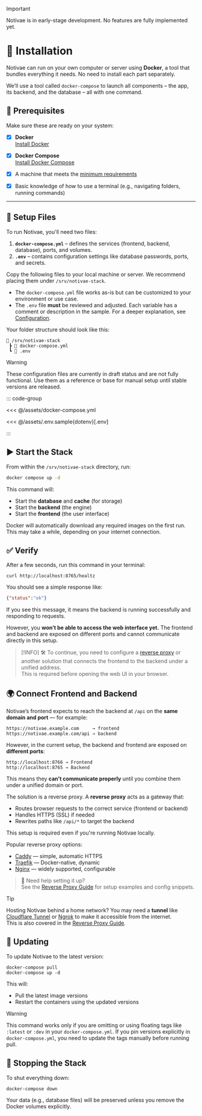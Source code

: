 
> [!IMPORTANT]
> Notivae is in early-stage development. No features are fully implemented yet.

# 🧰 Installation

Notivae can run on your own computer or server using **Docker**, a tool that bundles everything it needs. No need to install each part separately.

We’ll use a tool called `docker-compose` to launch all components – the app, its backend, and the database – all with one command.

## 🔧 Prerequisites

Make sure these are ready on your system:

- [X] **Docker**  
  [Install Docker](https://docs.docker.com/get-docker/)

- [X] **Docker Compose**  
  [Install Docker Compose](https://docs.docker.com/compose/install/)

- [X] A machine that meets the [minimum requirements](../requirements.md)

- [X] Basic knowledge of how to use a terminal (e.g., navigating folders, running commands)

---

## 📁 Setup Files

To run Notivae, you'll need two files:

1. **`docker-compose.yml`** – defines the services (frontend, backend, database), ports, and volumes.
2. **`.env`** – contains configuration settings like database passwords, ports, and secrets.

Copy the following files to your local machine or server. We recommend placing them under `/srv/notivae-stack`.
- The `docker-compose.yml` file works as-is but can be customized to your environment or use case.
- The `.env` file **must** be reviewed and adjusted. Each variable has a comment or description in the sample. For a deeper explanation, see [Configuration](../../hosting/configuration/index.md).

Your folder structure should look like this:

```text
📁 /srv/notivae-stack
 ┣ 📄 docker-compose.yml
 ┗ 📄 .env
```

> [!WARNING]
> These configuration files are currently in draft status and are not fully functional. Use them as a reference or base for manual setup until stable versions are released.

::: code-group

<<< @/assets/docker-compose.yml

<<< @/assets/.env.sample{dotenv}[.env]

:::

## ▶️ Start the Stack

From within the `/srv/notivae-stack` directory, run:

```bash
docker compose up -d
```

This command will:

- Start the **database** and **cache** (for storage)
- Start the **backend** (the engine)
- Start the **frontend** (the user interface)

Docker will automatically download any required images on the first run. This may take a while, depending on your internet connection.

## ✅ Verify

After a few seconds, run this command in your terminal:

```
curl http://localhost:8765/healtz
```

You should see a simple response like:

```json
{"status":"ok"}
```


If you see this message, it means the backend is running successfully and responding to requests.

However, you **won’t be able to access the web interface yet.** The frontend and backend are exposed on different ports and cannot communicate directly in this setup.

> [!INFO]
> 🛠️ To continue, you need to configure a [reverse proxy](./reverse-proxy.md) or another solution that connects the frontend to the backend under a unified address.  
> This is required before opening the web UI in your browser.

## 🌍 Connect Frontend and Backend

Notivae’s frontend expects to reach the backend at `/api` on the **same domain and port** — for example:

```text
https://notivae.example.com     → frontend
https://notivae.example.com/api → backend
```

However, in the current setup, the backend and frontend are exposed on **different ports**:

```text
http://localhost:8766 → Frontend
http://localhost:8765 → Backend 
```

This means they **can’t communicate properly** until you combine them under a unified domain or port.

The solution is a reverse proxy. A **reverse proxy** acts as a gateway that:

- Routes browser requests to the correct service (frontend or backend)
- Handles HTTPS (SSL) if needed
- Rewrites paths like `/api/*` to target the backend

This setup is required even if you're running Notivae locally.

Popular reverse proxy options:

- [Caddy](https://caddyserver.com/) — simple, automatic HTTPS
- [Traefik](https://traefik.io/traefik) — Docker-native, dynamic
- [Nginx](https://nginx.org/) — widely supported, configurable

> 📘 Need help setting it up?  
> See the [Reverse Proxy Guide](./reverse-proxy.md) for setup examples and config snippets.

> [!TIP]
> Hosting Notivae behind a home network? You may need a **tunnel** like [Cloudflare Tunnel](https://developers.cloudflare.com/cloudflare-one/connections/connect-apps/) or [Ngrok](https://ngrok.com/) to make it accessible from the internet.  
> This is also covered in the [Reverse Proxy Guide](./reverse-proxy.md).

## 🔁 Updating

To update Notivae to the latest version:

```shell
docker-compose pull
docker-compose up -d
```

This will:

- Pull the latest image versions
- Restart the containers using the updated versions

> [!WARNING]
> This command works only if you are omitting or using floating tags like `:latest` or `:dev` in your `docker-compose.yml`. If you pin versions explicitly in `docker-compose.yml`, you need to update the tags manually before running pull.

## 🛑 Stopping the Stack

To shut everything down:

```shell
docker-compose down
```

Your data (e.g., database files) will be preserved unless you remove the Docker volumes explicitly.
